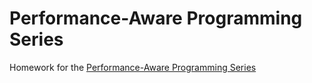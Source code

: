 # Performance-Aware Programming Series

Homework for the [Performance-Aware Programming Series](https://www.computerenhance.com/p/table-of-contents)
